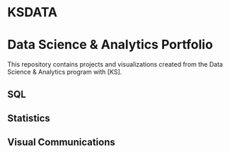 # KSDATA

# Data Science & Analytics Portfolio
This repository contains projects and visualizations created from the Data Science & Analytics program with [KS].

## SQL

## Statistics

## Visual Communications
